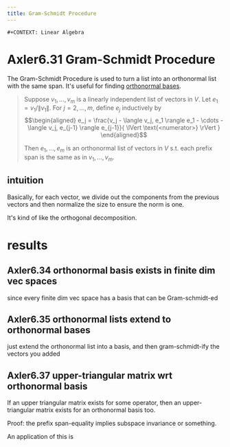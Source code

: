 ```yaml
---
title: Gram-Schmidt Procedure
---
```


```{=org}
#+CONTEXT: Linear Algebra
```
# Axler6.31 Gram-Schmidt Procedure

The Gram-Schmidt Procedure is used to turn a list into an orthonormal
list with the same span. It\'s useful for finding [orthonormal
bases](KBrefOrthonormalBasis.org).

> Suppose $v_1, \ldots, v_m$ is a linearly independent list of vectors
> in $V$. Let $e_1 = v_1 / \lVert v_1 \rVert$. For $j = 2, \ldots, m$,
> define $e_j$ inductively by $$\begin{aligned}
> e_j = \frac{v_j - \langle  v_j, e_1 \rangle e_1 - \cdots - \langle v_j, e_{j-1} \rangle e_{j-1}}{ \lVert \text{<numerator>} \rVert  }
> \end{aligned}$$
>
> Then $e_1, \ldots, e_m$ is an orthonormal list of vectors in $V$ s.t.
> each prefix span is the same as in $v_1, \ldots, v_m$.

## intuition

Basically, for each vector, we divide out the components from the
previous vectors and then normalize the size to ensure the norm is one.

It\'s kind of like the orthogonal decomposition.

# results

## Axler6.34 orthonormal basis exists in finite dim vec spaces

since every finite dim vec space has a basis that can be Gram-schmidt-ed

## Axler6.35 orthonormal lists extend to orthonormal bases

just extend the orthonormal list into a basis, and then gram-schmidt-ify
the vectors you added

## Axler6.37 upper-triangular matrix wrt orthonormal basis

If an upper triangular matrix exists for some operator, then an
upper-triangular matrix exists for an orthonormal basis too.

Proof: the prefix span-equality implies subspace invariance or
something.

An application of this is
